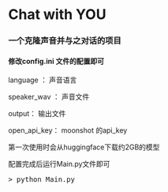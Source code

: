 # Chat with YOU

### 一个克隆声音并与之对话的项目

#### 修改config.ini 文件的配置即可
<p> language ： 声音语言 </p>
<p> speaker_wav ： 声音文件 </p>
<p> output： 输出文件 </p>
<p> open_api_key： moonshot 的api_key </p>

<p class='ps'>第一次使用时会从huggingface下载约2GB的模型</p>
<p>配置完成后运行Main.py文件即可<p>
<pre>> python Main.py</pre>
